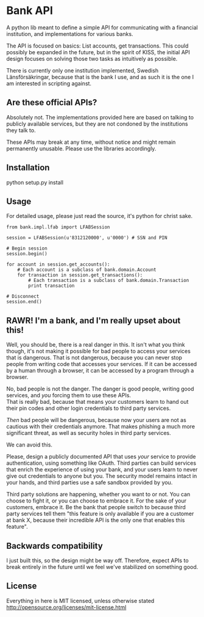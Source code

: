 # Bank API

A python lib meant to define a simple API for communicating with a financial institution, and implementations for various banks.

The API is focused on basics: List accounts, get transactions. This could possibly be expanded in the future, but in the spirit of KISS,
the initial API design focuses on solving those two tasks as intuitively as possible.

There is currently only one institution implemented, Swedish Länsförsäkringar, because that is the bank I use, and as such it is the one I 
am interested in scripting against.

## Are these official APIs?

Absolutely not. The implementations provided here are based on talking to publicly available services, but they are not 
condoned by the institutions they talk to. 

These APIs may break at any time, without notice and might remain permanently unusable. Please use the libraries accordingly. 

## Installation

   python setup.py install

## Usage

For detailed usage, please just read the source, it's python for christ sake.

    from bank.impl.lfab import LFABSession
    
    session = LFABSession(u'8312120000', u'0000') # SSN and PIN
    
    # Begin session
    session.begin()
    
    for account in session.get_accounts():
        # Each account is a subclass of bank.domain.Account
        for transaction in session.get_transactions():
            # Each transaction is a subclass of bank.domain.Transaction
            print transaction
    
    # Disconnect
    session.end()

## RAWR! I'm a bank, and I'm really upset about this!

Well, you should be, there is a real danger in this. It isn't what you think though, it's not making it possible for bad people to access your services that is dangerous. 
That is not dangerous, because you can never stop people from writing code that accesses your services. 
If it can be accessed by a human through a browser, it can be accessed by a program through a browser.

No, bad people is not the danger. The danger is good people, writing good services, and *you* forcing them to use these APIs.  
That is really bad, because that means your customers learn to hand out their pin codes and other login credentials to third party services. 

*Then* bad people will be dangerous, because now your users are not as cautious with their credentials anymore. 
That makes phishing a much more significant threat, as well as security holes in third party services.

We can avoid this. 

Please, design a publicly documented API that uses *your* service to provide authentication, using something like OAuth.
Third parties can build services that enrich the experience of using your bank, and your users learn to never give out credentials
to anyone but you. 
The security model remains intact in your hands, and third parties use a safe sandbox provided by you.

Third party solutions are happening, whether you want to or not. You can choose to fight it, or you can choose to embrace it.
For the sake of your customers, embrace it. 
Be the bank that people switch to because third party services tell them "this feature is only available if you are a customer at bank X, because their incredible API is the only one that enables this feature".

## Backwards compatibility

I just built this, so the design might be way off. Therefore, expect APIs to break entirely in the future until we feel we've stabilized
on something good.
    
## License

Everything in here is MIT licensed, unless otherwise stated 
http://opensource.org/licenses/mit-license.html